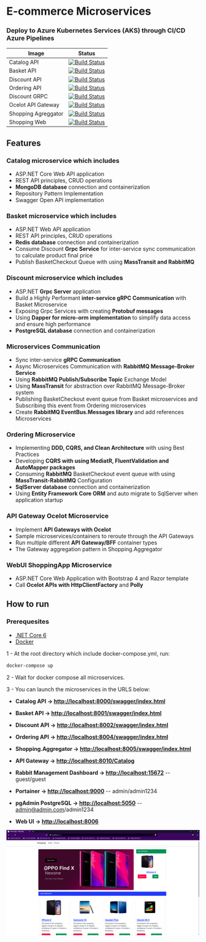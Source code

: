 # E-commerce Microservices

### Deploy to Azure Kubernetes Services (AKS) through CI/CD Azure Pipelines
| Image | Status|
| ------------- | ------------- |
| Catalog API | [![Build Status](https://dev.azure.com/riannegreiros/EcommerceMicroservices/_apis/build/status/catalogapi-pipeline?branchName=main)](https://dev.azure.com/riannegreiros/EcommerceMicroservices/_build/latest?definitionId=15&branchName=main) |
| Basket API | [![Build Status](https://dev.azure.com/riannegreiros/EcommerceMicroservices/_apis/build/status/basketapi-pipeline?branchName=main)](https://dev.azure.com/riannegreiros/EcommerceMicroservices/_build/latest?definitionId=5&branchName=main) |
| Discount API | [![Build Status](https://dev.azure.com/riannegreiros/EcommerceMicroservices/_apis/build/status/discountapi-pipeline?branchName=main)](https://dev.azure.com/riannegreiros/EcommerceMicroservices/_build/latest?definitionId=7&branchName=main) |
| Ordering API | [![Build Status](https://dev.azure.com/riannegreiros/EcommerceMicroservices/_apis/build/status/orderingapi-pipeline?branchName=main)](https://dev.azure.com/riannegreiros/EcommerceMicroservices/_build/latest?definitionId=8&branchName=main) |
| Discount GRPC |[![Build Status](https://dev.azure.com/riannegreiros/EcommerceMicroservices/_apis/build/status/discountgrpc-pipeline?branchName=main)](https://dev.azure.com/riannegreiros/EcommerceMicroservices/_build/latest?definitionId=13&branchName=main) |
| Ocelot API Gateway |[![Build Status](https://dev.azure.com/riannegreiros/EcommerceMicroservices/_apis/build/status/ocelotapigw-pipeline?branchName=main)](https://dev.azure.com/riannegreiros/EcommerceMicroservices/_build/latest?definitionId=14&branchName=main) |
| Shopping Agreggator |[![Build Status](https://dev.azure.com/riannegreiros/EcommerceMicroservices/_apis/build/status/shoppingaggregatorgateway-pipeline?branchName=main)](https://dev.azure.com/riannegreiros/EcommerceMicroservices/_build/latest?definitionId=12&branchName=main) |
|Shopping Web |[![Build Status](https://dev.azure.com/riannegreiros/EcommerceMicroservices/_apis/build/status/shoppingwebapp-pipeline?branchName=main)](https://dev.azure.com/riannegreiros/EcommerceMicroservices/_build/latest?definitionId=6&branchName=main) |

## Features

### Catalog microservice which includes

* ASP.NET Core Web API application
* REST API principles, CRUD operations
* **MongoDB database** connection and containerization
* Repository Pattern Implementation
* Swagger Open API implementation

### Basket microservice which includes

* ASP.NET Web API application
* REST API principles, CRUD operations
* **Redis database** connection and containerization
* Consume Discount **Grpc Service** for inter-service sync communication to calculate product final price
* Publish BasketCheckout Queue with using **MassTransit and RabbitMQ**
  
### Discount microservice which includes

* ASP.NET **Grpc Server** application
* Build a Highly Performant **inter-service gRPC Communication** with Basket Microservice
* Exposing Grpc Services with creating **Protobuf messages**
* Using **Dapper for micro-orm implementation** to simplify data access and ensure high performance
* **PostgreSQL database** connection and containerization

### Microservices Communication

* Sync inter-service **gRPC Communication**
* Async Microservices Communication with **RabbitMQ Message-Broker Service**
* Using **RabbitMQ Publish/Subscribe Topic** Exchange Model
* Using **MassTransit** for abstraction over RabbitMQ Message-Broker system
* Publishing BasketCheckout event queue from Basket microservices and Subscribing this event from Ordering microservices
* Create **RabbitMQ EventBus.Messages library** and add references Microservices

### Ordering Microservice

* Implementing **DDD, CQRS, and Clean Architecture** with using Best Practices
* Developing **CQRS with using MediatR, FluentValidation and AutoMapper packages**
* Consuming **RabbitMQ** BasketCheckout event queue with using **MassTransit-RabbitMQ** Configuration
* **SqlServer database** connection and containerization
* Using **Entity Framework Core ORM** and auto migrate to SqlServer when application startup

### API Gateway Ocelot Microservice

* Implement **API Gateways with Ocelot**
* Sample microservices/containers to reroute through the API Gateways
* Run multiple different **API Gateway/BFF** container types 
* The Gateway aggregation pattern in Shopping.Aggregator

### WebUI ShoppingApp Microservice

* ASP.NET Core Web Application with Bootstrap 4 and Razor template
* Call **Ocelot APIs with HttpClientFactory** and **Polly**

## How to run

### Prerequesites

* [.NET Core 6](https://dotnet.microsoft.com/en-us/download/dotnet/6.0)
* [Docker](https://docs.docker.com/get-docker/)

1 - At the root directory which include docker-compose.yml, run:

```bash
docker-compose up
```

2 - Wait for docker compose all microservices.

3 - You can launch the microservices in the URLS below:

* **Catalog API -> <http://localhost:8000/swagger/index.html>**
* **Basket API -> <http://localhost:8001/swagger/index.html>**
* **Discount API -> <http://localhost:8002/swagger/index.html>**
* **Ordering API -> <http://localhost:8004/swagger/index.html>**
* **Shopping.Aggregator -> <http://localhost:8005/swagger/index.html>**
* **API Gateway -> <http://localhost:8010/Catalog>**
* **Rabbit Management Dashboard -> <http://localhost:15672>**   -- guest/guest
* **Portainer -> <http://localhost:9000>**   -- admin/admin1234
* **pgAdmin PostgreSQL -> <http://localhost:5050>**   -- admin@admin.com/admin1234

* **Web UI -> <http://localhost:8006>**

![Web UI Screenshot](/documentation/images/shoppingappScreenshot.png)
